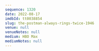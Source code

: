 ```yaml
---
sequence: 1320
date: 2022-08-17
imdbId: tt0038854
slug: the-postman-always-rings-twice-1946
venue: null
venueNotes: null
medium: HBO Max
mediumNotes: null
---
```

